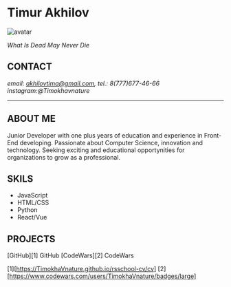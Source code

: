 # Timur Akhilov
![avatar](https://upload.wikimedia.org/wikipedia/ru/c/ce/Aang.png "its me")


*What Is Dead May Never Die*

## CONTACT
*email: akhilovtima@gmail.com, tel.: 8(777)677-46-66*
*instagram:@Timokhavnature*
*******
## ABOUT ME
Junior Developer with one plus years of education and experience in Front-End developing. Passionate about Computer Science, innovation and technology. 
Seeking exciting and educational opportynities for organizations to grow as a professional.

## SKILS 
* JavaScript
* HTML/CSS
* Python
* React/Vue

## PROJECTS
[GitHub][1] GitHub
[CodeWars][2] CodeWars


[1][https://TimokhaVnature.github.io/rsschool-cv/cv] 
[2][https://www.codewars.com/users/TimokhaVnature/badges/large]   